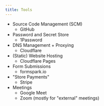 ```yaml
---
title: Tools
---
```


* Source Code Management (SCM)
    * GitHub
* Password and Secret Store
    * 1Password
* DNS Management + Proxying
    * Cloudflare
* (Static) Website Hosting
    * Cloudflare Pages
* Form Submissions
    * formspark.io
* "Store Payments"
    * Stripe
* Meetings
    * Google Meet
    * Zoom (mostly for "external" meetings)

